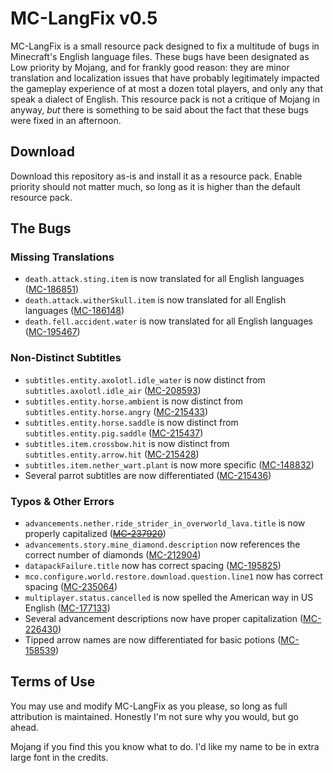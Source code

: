 # MC-LangFix v0.5

MC-LangFix is a small resource pack designed to fix a multitude of bugs in Minecraft's English language files. These bugs have been designated as Low priority by Mojang, and for frankly good reason: they are minor translation and localization issues that have probably legitimately impacted the gameplay experience of at most a dozen total players, and only any that speak a dialect of English. This resource pack is not a critique of Mojang in anyway, *but* there is something to be said about the fact that these bugs were fixed in an afternoon.

## Download

Download this repository as-is and install it as a resource pack. Enable priority should not matter much, so long as it is higher than the default resource pack.

## The Bugs

### Missing Translations

* `death.attack.sting.item` is now translated for all English languages ([MC-186851](https://bugs.mojang.com/browse/MC-186851))
* `death.attack.witherSkull.item` is now translated for all English languages ([MC-186148](https://bugs.mojang.com/browse/MC-186148))
* `death.fell.accident.water` is now translated for all English languages ([MC-195467](https://bugs.mojang.com/browse/MC-195467))

### Non-Distinct Subtitles

* `subtitles.entity.axolotl.idle_water` is now distinct from `subtitles.axolotl.idle_air` ([MC-208593](https://bugs.mojang.com/browse/MC-208593))
* `subtitles.entity.horse.ambient` is now distinct from `subtitles.entity.horse.angry` ([MC-215433](https://bugs.mojang.com/browse/MC-215433))
* `subtitles.entity.horse.saddle` is now distinct from `subtitles.entity.pig.saddle` ([MC-215437](https://bugs.mojang.com/browse/MC-215437))
* `subtitles.item.crossbow.hit` is now distinct from `subtitles.entity.arrow.hit` ([MC-215428](https://bugs.mojang.com/browse/MC-215428))
* `subtitles.item.nether_wart.plant` is now more specific ([MC-148832](https://bugs.mojang.com/browse/MC-148832))
* Several parrot subtitles are now differentiated ([MC-215436](https://bugs.mojang.com/browse/MC-215436))

### Typos & Other Errors

* `advancements.nether.ride_strider_in_overworld_lava.title` is now properly capitalized (~~[MC-237920](https://bugs.mojang.com/browse/MC-237920)~~)
* `advancements.story.mine_diamond.description` now references the correct number of diamonds ([MC-212904](https://bugs.mojang.com/browse/MC-212904))
* `datapackFailure.title` now has correct spacing ([MC-195825](https://bugs.mojang.com/browse/MC-195825))
* `mco.configure.world.restore.download.question.line1` now has correct spacing ([MC-235064](https://bugs.mojang.com/browse/MC-235064))
* `multiplayer.status.cancelled` is now spelled the American way in US English ([MC-177133](https://bugs.mojang.com/browse/MC-177133))
* Several advancement descriptions now have proper capitalization ([MC-226430](https://bugs.mojang.com/browse/MC-226430))
* Tipped arrow names are now differentiated for basic potions ([MC-158539](https://bugs.mojang.com/browse/MC-158539))

## Terms of Use

You may use and modify MC-LangFix as you please, so long as full attribution is maintained. Honestly I'm not sure why you would, but go ahead.

Mojang if you find this you know what to do. I'd like my name to be in extra large font in the credits.
